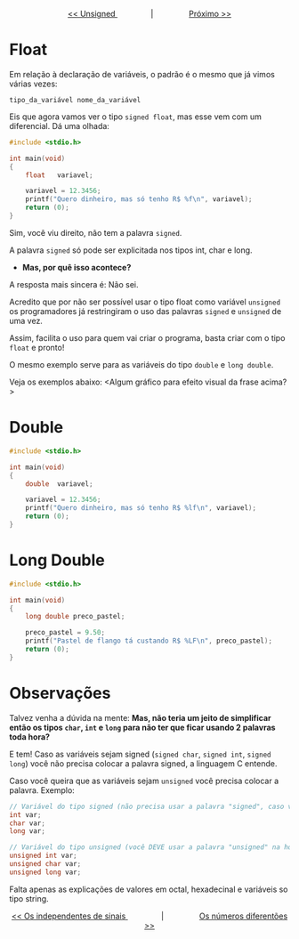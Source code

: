 <p align="center"> <a href="variaveis_5.md"> << Unsigned </a> &#8195;&#8195;&#8195;&#8195; | &#8195;&#8195;&#8195;&#8195; <a href="variaveis_7.md"> Próximo >> </a> </p>

# Float

Em relação à declaração de variáveis, o padrão é o mesmo que já vimos várias vezes:
```
tipo_da_variável nome_da_variável
```
Eis que agora vamos ver o tipo ``signed float``, mas esse vem com um diferencial. Dá uma olhada:

```c
#include <stdio.h>

int	main(void)
{
	float	variavel;

	variavel = 12.3456;
	printf("Quero dinheiro, mas só tenho R$ %f\n", variavel);
	return (0);
}
```

Sim, você viu direito, não tem a palavra ``signed``.

<Mostar erro usando signed float>

A palavra ``signed`` só pode ser explicitada nos tipos int, char e long.

- **Mas, por quê isso acontece?**

A resposta mais sincera é: Não sei.

Acredito que por não ser possível usar o tipo float como variável ``unsigned`` os programadores já restringiram o uso das palavras ``signed`` e ``unsigned`` de uma vez.

Assim, facilita o uso para quem vai criar o programa, basta criar com o tipo ``float`` e pronto!

O mesmo exemplo serve para as variáveis do tipo ``double`` e ``long double``.

Veja os exemplos abaixo:
<Algum gráfico para efeito visual da frase acima?>

# Double

```c
#include <stdio.h>

int	main(void)
{
	double	variavel;

	variavel = 12.3456;
	printf("Quero dinheiro, mas só tenho R$ %lf\n", variavel);
	return (0);
}
```

# Long Double

```c
#include <stdio.h>

int	main(void)
{
	long double	preco_pastel;

	preco_pastel = 9.50;
	printf("Pastel de flango tá custando R$ %LF\n", preco_pastel);
	return (0);
}
```

# Observações

Talvez venha a dúvida na mente: **Mas, não teria um jeito de simplificar então os tipos ``char``, ``int`` e ``long`` para não ter que ficar usando 2 palavras toda hora?**

E tem! Caso as variáveis sejam signed (``signed char``, ``signed int``, ``signed long``) você não precisa colocar a palavra signed, a linguagem C entende.

Caso você queira que as variáveis sejam ``unsigned`` você precisa colocar a palavra. Exemplo:

```c
// Variável do tipo signed (não precisa usar a palavra "signed", caso você não queira)
int var;
char var;
long var;

// Variável do tipo unsigned (você DEVE usar a palavra "unsigned" na hora de declarar)
unsigned int var;
unsigned char var;
unsigned long var;
```

Falta apenas as explicações de valores em octal, hexadecinal e variáveis so tipo string.

<p align="center"> <a href="variaveis_5.md"> << Os independentes de sinais </a> &#8195;&#8195;&#8195;&#8195; | &#8195;&#8195;&#8195;&#8195; <a href="variaveis_7.md"> Os números diferentões >> </a> </p>
